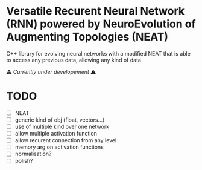 # Versatile Recurent Neural Network (RNN) powered by NeuroEvolution of Augmenting Topologies (NEAT)
C++ library for evolving neural networks with a modified NEAT that is able to access any previous data, allowing any kind of data

⚠️ *Currently under developement* ⚠️

# TODO
- [ ] NEAT
- [ ] generic kind of obj (float, vectors...)
- [ ] use of multiple kind over one network
- [ ] allow multiple activation function
- [ ] allow recurent connection from any level
- [ ] memory arg on activation functions
- [ ] normalisation?
- [ ] polish?
